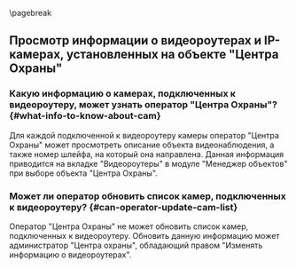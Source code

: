 \pagebreak

## Просмотр информации о видеороутерах и IP-камерах, установленных на объекте "Центра Охраны"

### Какую информацию о камерах, подключенных к видеороутеру, может узнать оператор "Центра Охраны"? {#what-info-to-know-about-cam}

Для каждой подключенной к видеороутеру камеры оператор "Центра Охраны" может просмотреть описание объекта видеонаблюдения, а также номер шлейфа, на который она направлена. Данная информация приводится на вкладке "Видеороутеры" в модуле "Менеджер объектов" при выборе объекта "Центра Охраны".

### Может ли оператор обновить список камер, подключенных к видеороутеру? {#can-operator-update-cam-list}

Оператор "Центра Охраны" не может обновить список камер, подключенных к видеороутеру. Обновить данную информацию может администратор "Центра охраны", обладающий правом "Изменять информацию о видеороутерах".